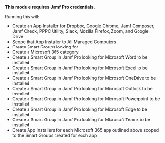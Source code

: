**This module requires Jamf Pro credentials.**

Running this will:

- Create an App Installer for Dropbox, Google Chrome, Jamf Composer, Jamf Check, PPPC Utility, Slack, Mozilla Firefox, Zoom, and Google Drive
- Scope that App Installer to All Managed Computers
- Create Smart Groups looking for 
- Create a Microsoft 365 category
- Create a Smart Group in Jamf Pro looking for Microsoft Word to be installed
- Create a Smart Group in Jamf Pro looking for Microsoft Excel to be installed
- Create a Smart Group in Jamf Pro looking for Microsoft OneDrive to be installed
- Create a Smart Group in Jamf Pro looking for Microsoft Outlook to be installed
- Create a Smart Group in Jamf Pro looking for Microsoft Powerpoint to be installed
- Create a Smart Group in Jamf Pro looking for Microsoft Edge to be installed
- Create a Smart Group in Jamf Pro looking for Microsoft Teams to be installed
- Create App Installers for each Microsoft 365 app outlined above scoped to the Smart Groups created for each app